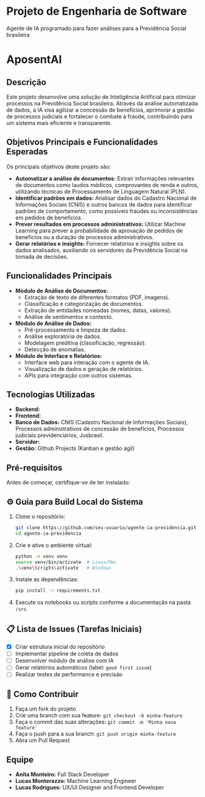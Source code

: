 # Projeto de Engenharia de Software
Agente de IA programado para fazer análises para a Previdência Social brasileira

# AposentAI
 
## Descrição

Este projeto desenvolve uma solução de Inteligência Artificial para otimizar processos na Previdência Social brasileira. Através da análise automatizada de dados, a IA visa agilizar a concessão de benefícios, aprimorar a gestão de processos judiciais e fortalecer o combate à fraude, contribuindo para um sistema mais eficiente e transparente.


## Objetivos Principais e Funcionalidades Esperadas

Os principais objetivos deste projeto são:

* **Automatizar a análise de documentos:** Extrair informações relevantes de documentos como laudos médicos, comprovantes de renda e outros, utilizando técnicas de Processamento de Linguagem Natural (PLN).
* **Identificar padrões em dados:** Analisar dados do Cadastro Nacional de Informações Sociais (CNIS) e outros bancos de dados para identificar padrões de comportamento, como possíveis fraudes ou inconsistências em pedidos de benefícios.
* **Prever resultados em processos administrativos:** Utilizar Machine Learning para prever a probabilidade de aprovação de pedidos de benefícios ou a duração de processos administrativos.
* **Gerar relatórios e insights:** Fornecer relatórios e insights sobre os dados analisados, auxiliando os servidores da Previdência Social na tomada de decisões.


## Funcionalidades Principais

* **Módulo de Análise de Documentos:**
    * Extração de texto de diferentes formatos (PDF, imagens).
    * Classificação e categorização de documentos.
    * Extração de entidades nomeadas (nomes, datas, valores).
    * Análise de sentimentos e contexto.
* **Módulo de Análise de Dados:**
    * Pré-processamento e limpeza de dados.
    * Análise exploratória de dados.
    * Modelagem preditiva (classificação, regressão).
    * Detecção de anomalias.
* **Módulo de Interface e Relatórios:**
    * Interface web para interação com o agente de IA.
    * Visualização de dados e geração de relatórios.
    * APIs para integração com outros sistemas.
 


## Tecnologias Utilizadas

* **Backend:** 
* **Frontend:** 
* **Banco de Dados:** CNIS (Cadastro Nacional de Informações Sociais), Processos administrativos de concessão de benefícios, Processos judiciais previdenciários, Jusbrasil.
* **Servidor:**
* **Gestão:** Github Projects (Kanban e gestão ágil)

## Pré-requisitos

Antes de começar, certifique-se de ter instalado:




## ⚙️ Guia para Build Local do Sistema

1. Clone o repositório:
    ```bash
    git clone https://github.com/seu-usuario/agente-ia-previdencia.git
    cd agente-ia-previdencia
    ```

2. Crie e ative o ambiente virtual:
    ```bash
    python -m venv venv
    source venv/bin/activate  # Linux/Mac
    .\venv\Scripts\activate   # Windows
    ```

3. Instale as dependências:
    ```bash
    pip install -r requirements.txt
    ```

4. Execute os notebooks ou scripts conforme a documentação na pasta `/src`.


## 📋 Lista de Issues (Tarefas Iniciais)

- [x] Criar estrutura inicial do repositório
- [ ] Implementar pipeline de coleta de dados
- [ ] Desenvolver módulo de análise com IA
- [ ] Gerar relatórios automáticos (label: `good first issue`)
- [ ] Realizar testes de performance e precisão
## 🤝 Como Contribuir

1. Faça um fork do projeto
2. Crie uma branch com sua feature: `git checkout -b minha-feature`
3. Faça o commit das suas alterações: `git commit -m 'Minha nova feature'`
4. Faça o push para a sua branch: `git push origin minha-feature`
5. Abra um Pull Request

## Equipe

* **Anita Monteiro:** Full Stack Developer
* **Lucas Monterazzo:** Machine Learning Engineer
* **Lucas Rodrigues:** UX/UI Designer and Frontend Developer
